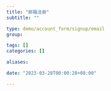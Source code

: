```yaml
---
title: "邮箱注册"
subtitle: ""

type: demo/account_form/signup/email
group:

tags: []
categories: []

aliases:

date: "2023-03-28T00:00:28+08:00"

---
```


